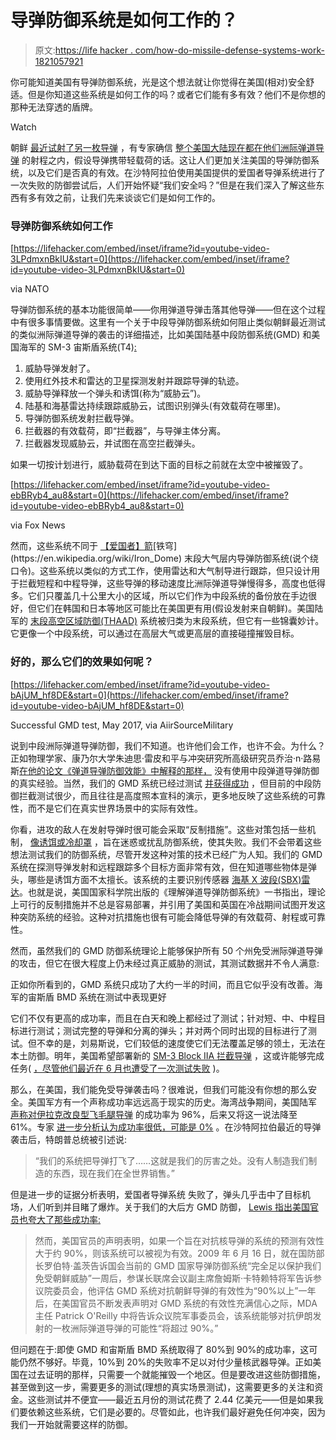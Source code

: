 # 导弹防御系统是如何工作的？

> 原文:[https://life hacker . com/how-do-missile-defense-systems-work-1821057921](https://lifehacker.com/how-do-missile-defense-systems-work-1821057921)

你可能知道美国有导弹防御系统，光是这个想法就让你觉得在美国(相对)安全舒适。但是你知道这些系统是如何工作的吗？或者它们能有多有效？他们不是你想的那种无法穿透的盾牌。

Watch

朝鲜 [最近试射了另一枚导弹](https://www.washingtonpost.com/amphtml/news/worldviews/wp/2017/11/29/north-koreas-late-night-missile-test-may-hint-at-broader-strategy/) ，有专家确信 [整个美国大陆现在都在他们洲际弹道导弹](https://lifehacker.com/where-in-the-world-north-koreas-arsenal-of-missiles-can-1820009566) 的射程之内，假设导弹携带轻载荷的话。这让人们更加关注美国的导弹防御系统，以及它们是否真的有效。在沙特阿拉伯使用美国提供的爱国者导弹系统进行了一次失败的防御尝试后，人们开始怀疑“我们安全吗？”但是在我们深入了解这些东西有多有效之前，让我们先来谈谈它们是如何工作的。

### 导弹防御系统如何工作

 [https://lifehacker.com/embed/inset/iframe?id=youtube-video-3LPdmxnBkIU&start=0](https://lifehacker.com/embed/inset/iframe?id=youtube-video-3LPdmxnBkIU&start=0)

<figcaption class="sc-1ptbguh-0 hxeMec caption">via NATO</figcaption> 

导弹防御系统的基本功能很简单——你用弹道导弹击落其他导弹——但在这个过程中有很多事情要做。这里有一个关于中段导弹防御系统如何阻止类似朝鲜最近测试的类似洲际弹道导弹的袭击的详细描述，比如美国陆基中段防御系统(GMD) 和美国海军的 SM-3 宙斯盾系统(T4)[:](https://www.mda.mil/system/aegis_bmd.html)

1.  威胁导弹发射了。
2.  使用红外技术和雷达的卫星探测发射并跟踪导弹的轨迹。
3.  威胁导弹释放一个弹头和诱饵(称为“威胁云”)。
4.  陆基和海基雷达持续跟踪威胁云，试图识别弹头(有效载荷在哪里)。
5.  导弹防御系统发射拦截导弹。
6.  拦截器的有效载荷，即“拦截器”，与导弹主体分离。
7.  拦截器发现威胁云，并试图在高空拦截弹头。

如果一切按计划进行，威胁载荷在到达下面的目标之前就在太空中被摧毁了。

 [https://lifehacker.com/embed/inset/iframe?id=youtube-video-ebBRyb4_au8&start=0](https://lifehacker.com/embed/inset/iframe?id=youtube-video-ebBRyb4_au8&start=0)

<figcaption class="sc-1ptbguh-0 hxeMec caption">via Fox News</figcaption> 

然而，这些系统不同于 [【爱国者】](https://en.wikipedia.org/wiki/MIM-104_Patriot)[箭](https://en.wikipedia.org/wiki/Arrow_(Israeli_missile))[铁穹](https://en.wikipedia.org/wiki/Iron_Dome) 末段大气层内导弹防御系统(说个绕口令)。这些系统以类似的方式工作，使用雷达和大气制导进行跟踪，但只设计用于拦截短程和中程导弹，这些导弹的移动速度比洲际弹道导弹慢得多，高度也低得多。它们只覆盖几十公里大小的区域，所以它们作为中段系统的备份放在手边很好，但它们在韩国和日本等地区可能比在美国更有用(假设发射来自朝鲜)。美国陆军的 [末段高空区域防御(THAAD)](https://www.lockheedmartin.com/us/products/thaad.html) 系统被归类为末段系统，但它有一些锦囊妙计。它更像一个中段系统，可以通过在高层大气或更高层的直接碰撞摧毁目标。

### 好的，那么它们的效果如何呢？

 [https://lifehacker.com/embed/inset/iframe?id=youtube-video-bAjUM_hf8DE&start=0](https://lifehacker.com/embed/inset/iframe?id=youtube-video-bAjUM_hf8DE&start=0)

<figcaption class="sc-1ptbguh-0 hxeMec caption">Successful GMD test, May 2017, via AiirSourceMilitary</figcaption> 

说到中段洲际弹道导弹防御，我们不知道。也许他们会工作，也许不会。为什么？正如物理学家、康乃尔大学朱迪思·雷皮和平与冲突研究所高级研究员乔治·n·路易斯[](https://thebulletin.org/bio/george-n-lewis-0)[在他的论文《弹道导弹防御效能》中解释的那样，](http://aip.scitation.org/doi/pdf/10.1063/1.5009222) 没有使用中段弹道导弹防御的真实经验。当然，我们的 GMD 系统已经过测试 [并获得成功](https://www.youtube.com/watch?v=bAjUM_hf8DE) ，但目前的中段防御拦截测试很少，而且往往是高度照本宣科的演示，更多地反映了这些系统的可靠性，而不是它们在真实世界场景中的实际有效性。

你看，进攻的敌人在发射导弹时很可能会采取“反制措施”。这些对策包括一些机制， [像诱饵或冷却罩](http://www.ucsusa.org/sites/default/files/legacy/assets/documents/nwgs/cm_all.pdf) ，旨在迷惑或扰乱防御系统，使其失败。我们不会带着这些想法测试我们的防御系统，尽管开发这种对策的技术已经广为人知。我们的 GMD 系统在探测导弹发射和远程跟踪多个目标方面非常有效，但在知道哪些物体是弹头，哪些是诱饵方面不太擅长。该系统的主要识别传感器 [海基 X 波段(SBX)雷达](https://en.wikipedia.org/wiki/Sea-based_X-band_Radar)。也就是说，美国国家科学院出版的《理解弹道导弹防御系统》一书指出，理论上可行的反制措施并不总是容易部署，并引用了美国和英国在冷战期间试图开发这种突防系统的经验。这种对抗措施也很有可能会降低导弹的有效载荷、射程或可靠性。

然而，虽然我们的 GMD 防御系统理论上能够保护所有 50 个州免受洲际弹道导弹的攻击，但它在很大程度上仍未经过真正威胁的测试，其测试数据并不令人满意:

正如你所看到的，GMD 系统只成功了大约一半的时间，而且它似乎没有改善。海军的宙斯盾 BMD 系统在测试中表现更好

它们不仅有更高的成功率，而且在白天和晚上都经过了测试；针对短、中、中程目标进行测试；测试完整的导弹和分离的弹头；并对两个同时出现的目标进行了测试。但不幸的是，刘易斯说，它们较低的速度使它们无法覆盖足够的领土，无法在本土防御。明年，美国希望部署新的 [SM-3 Block IIA 拦截导弹](https://www.raytheon.com/capabilities/products/sm-3/) ，这或许能够完成任务( [，尽管他们最近在 6 月也遭受了一次测试失败](http://www.thedrive.com/the-war-zone/11794/navys-new-sm-3-block-iia-ballistic-missile-interceptor-fails-in-live-test) )。

那么，在美国，我们能免受导弹袭击吗？很难说，但我们可能没有你想的那么安全。美国军方有一个声称成功率远远高于现实的历史。海湾战争期间，美国陆军 [声称对伊拉克改良型飞毛腿导弹](http://www.tandfonline.com/doi/abs/10.1080/08929880008426482) 的成功率为 96%，后来又将这一说法降至 61%。专家 [进一步分析认为成功率很低，可能是 0%](http://aip.scitation.org/doi/pdf/10.1063/1.5009222) 。在沙特阿拉伯最近的导弹袭击后，特朗普总统被引述说:

> “我们的系统把导弹打飞了……这就是我们的厉害之处。没有人制造我们制造的东西，现在我们在全世界销售。”

但是进一步的证据分析表明，爱国者导弹系统 失败了，弹头几乎击中了目标机场，人们听到并目睹了爆炸。关于我们的大后方 GMD 防御， [Lewis 指出美国官员也夸大了那些成功率:](http://aip.scitation.org/doi/pdf/10.1063/1.5009222)

> 然而，美国官员的声明表明，如果一个旨在对抗核导弹的系统的预测有效性大于约 90%，则该系统可以被视为有效。2009 年 6 月 16 日，就在国防部长罗伯特·盖茨告诉国会当前的 GMD 国家导弹防御系统“完全足以保护我们免受朝鲜威胁”一周后，参谋长联席会议副主席詹姆斯·卡特赖特将军告诉参议院委员会，他评估 GMD 系统对抗朝鲜导弹的有效性为“90%以上”一年后，在美国官员不断发表声明对 GMD 系统的有效性充满信心之际，MDA 主任 Patrick O'Reilly 中将告诉众议院军事委员会，该系统能够对抗伊朗发射的一枚洲际弹道导弹的可能性“将超过 90%。”

但问题在于:即使 GMD 和宙斯盾 BMD 系统取得了 80%到 90%的成功率，这可能仍然不够好。毕竟，10%到 20%的失败率不足以对付少量核武器导弹。正如美国在过去证明的那样，只需要一个就能摧毁一个地区。但是要改进这些防御措施，甚至做到这一步，需要更多的测试(理想的真实场景测试)，这需要更多的关注和资金。这些测试并不便宜——最近五月份的测试花费了 2.44 亿美元——但是如果我们要依赖这些系统，它们是必要的。尽管如此，也许我们最好避免任何冲突，因为我们一开始就需要这样的防御。